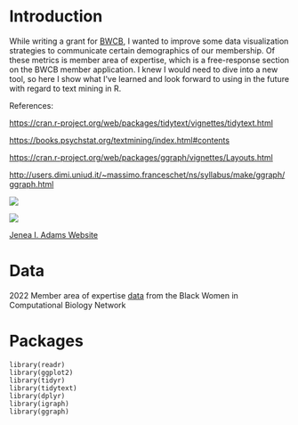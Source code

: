 # Introduction 

While writing a grant for [BWCB](http://blackwomencompbio.org), I wanted to improve some data visualization strategies to communicate certain demographics of our membership. Of these metrics is member area of expertise, which is a free-response section on the BWCB member application. I knew I would need to dive into a new tool, so here I show what I've learned and look forward to using in the future with regard to text mining in R.

References: 

https://cran.r-project.org/web/packages/tidytext/vignettes/tidytext.html

https://books.psychstat.org/textmining/index.html#contents

https://cran.r-project.org/web/packages/ggraph/vignettes/Layouts.html

http://users.dimi.uniud.it/~massimo.franceschet/ns/syllabus/make/ggraph/ggraph.html 


![](https://static.wixstatic.com/media/879f01_5359da7bf47d4241b1914ccee579eb92~mv2.png/v1/fill/w_200,h_80,al_c,q_85,usm_0.66_1.00_0.01,enc_auto/879f01_794561c3f6874b4e8452329f0476bfee~mv2_edited.png)

![](https://static.wixstatic.com/media/879f01_f27d2a4ddd4a4f288f7ea2ca8acbd064~mv2.png/v1/fill/w_194,h_194,al_c,q_85,usm_0.66_1.00_0.01,enc_auto/879f01_f27d2a4ddd4a4f288f7ea2ca8acbd064~mv2.png)

[Jenea I. Adams Website](http://jeneaiadams.com)

# Data 
2022 Member area of expertise [data](https://github.com/jeneaadams/text-mining-with-r/blob/75685d9527d7b00c38e5c5c63cb5ad9dbdd9ce84/member-expertise.csv) from the Black Women in Computational Biology Network

# Packages 
```
library(readr)
library(ggplot2)
library(tidyr)
library(tidytext)
library(dplyr)
library(igraph)
library(ggraph)
```
